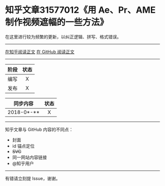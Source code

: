 知乎文章31577012《用 Ae、Pr、AME 制作视频遮幅的一些方法》
========================================

在这里进行较为频繁的更新，以纠正逻辑、拼写、格式错误。

----

[在知乎阅读正文](//zhuanlan.zhihu.com/p/31577012)
[在 GitHub 阅读正文](//github.com/pzhlkj6612/ZhihuPost-31577012/blob/master/md4GitHub.md)

----

| 阶段 | 状态 |
|-|:-:|
| 编写 | X |
| 发布 | X |

| 同步内容 | 状态 |
|-|:-:|
| 2018-0*-** | X |

----

知乎文章与 GitHub 内容的不同点：
* 封面
* id 锚点定位
* ~~SVG~~
* 同一网站内容链接
* @知乎用户

----

有错请立刻提 Issue，谢谢。
